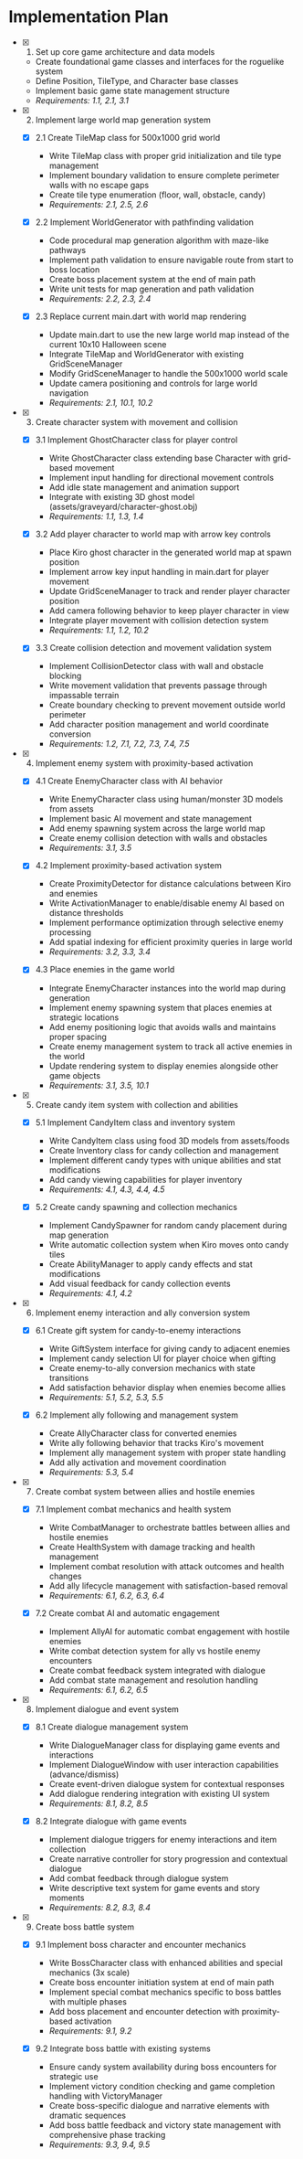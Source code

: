 # Implementation Plan

- [x] 1. Set up core game architecture and data models
  - Create foundational game classes and interfaces for the roguelike system
  - Define Position, TileType, and Character base classes
  - Implement basic game state management structure
  - _Requirements: 1.1, 2.1, 3.1_

- [x] 2. Implement large world map generation system
  - [x] 2.1 Create TileMap class for 500x1000 grid world
    - Write TileMap class with proper grid initialization and tile type management
    - Implement boundary validation to ensure complete perimeter walls with no escape gaps
    - Create tile type enumeration (floor, wall, obstacle, candy)
    - _Requirements: 2.1, 2.5, 2.6_

  - [x] 2.2 Implement WorldGenerator with pathfinding validation
    - Code procedural map generation algorithm with maze-like pathways
    - Implement path validation to ensure navigable route from start to boss location
    - Create boss placement system at the end of main path
    - Write unit tests for map generation and path validation
    - _Requirements: 2.2, 2.3, 2.4_

  - [x] 2.3 Replace current main.dart with world map rendering
    - Update main.dart to use the new large world map instead of the current 10x10 Halloween scene
    - Integrate TileMap and WorldGenerator with existing GridSceneManager
    - Modify GridSceneManager to handle the 500x1000 world scale
    - Update camera positioning and controls for large world navigation
    - _Requirements: 2.1, 10.1, 10.2_

- [x] 3. Create character system with movement and collision
  - [x] 3.1 Implement GhostCharacter class for player control
    - Write GhostCharacter class extending base Character with grid-based movement
    - Implement input handling for directional movement controls
    - Add idle state management and animation support
    - Integrate with existing 3D ghost model (assets/graveyard/character-ghost.obj)
    - _Requirements: 1.1, 1.3, 1.4_

  - [x] 3.2 Add player character to world map with arrow key controls
    - Place Kiro ghost character in the generated world map at spawn position
    - Implement arrow key input handling in main.dart for player movement
    - Update GridSceneManager to track and render player character position
    - Add camera following behavior to keep player character in view
    - Integrate player movement with collision detection system
    - _Requirements: 1.1, 1.2, 10.2_

  - [x] 3.3 Create collision detection and movement validation system
    - Implement CollisionDetector class with wall and obstacle blocking
    - Write movement validation that prevents passage through impassable terrain
    - Create boundary checking to prevent movement outside world perimeter
    - Add character position management and world coordinate conversion
    - _Requirements: 1.2, 7.1, 7.2, 7.3, 7.4, 7.5_

- [x] 4. Implement enemy system with proximity-based activation
  - [x] 4.1 Create EnemyCharacter class with AI behavior
    - Write EnemyCharacter class using human/monster 3D models from assets
    - Implement basic AI movement and state management
    - Add enemy spawning system across the large world map
    - Create enemy collision detection with walls and obstacles
    - _Requirements: 3.1, 3.5_

  - [x] 4.2 Implement proximity-based activation system
    - Create ProximityDetector for distance calculations between Kiro and enemies
    - Write ActivationManager to enable/disable enemy AI based on distance thresholds
    - Implement performance optimization through selective enemy processing
    - Add spatial indexing for efficient proximity queries in large world
    - _Requirements: 3.2, 3.3, 3.4_

  - [x] 4.3 Place enemies in the game world
    - Integrate EnemyCharacter instances into the world map during generation
    - Implement enemy spawning system that places enemies at strategic locations
    - Add enemy positioning logic that avoids walls and maintains proper spacing
    - Create enemy management system to track all active enemies in the world
    - Update rendering system to display enemies alongside other game objects
    - _Requirements: 3.1, 3.5, 10.1_

- [x] 5. Create candy item system with collection and abilities
  - [x] 5.1 Implement CandyItem class and inventory system
    - Write CandyItem class using food 3D models from assets/foods
    - Create Inventory class for candy collection and management
    - Implement different candy types with unique abilities and stat modifications
    - Add candy viewing capabilities for player inventory
    - _Requirements: 4.1, 4.3, 4.4, 4.5_

  - [x] 5.2 Create candy spawning and collection mechanics
    - Implement CandySpawner for random candy placement during map generation
    - Write automatic collection system when Kiro moves onto candy tiles
    - Create AbilityManager to apply candy effects and stat modifications
    - Add visual feedback for candy collection events
    - _Requirements: 4.1, 4.2_

- [x] 6. Implement enemy interaction and ally conversion system
  - [x] 6.1 Create gift system for candy-to-enemy interactions
    - Write GiftSystem interface for giving candy to adjacent enemies
    - Implement candy selection UI for player choice when gifting
    - Create enemy-to-ally conversion mechanics with state transitions
    - Add satisfaction behavior display when enemies become allies
    - _Requirements: 5.1, 5.2, 5.3, 5.5_

  - [x] 6.2 Implement ally following and management system
    - Create AllyCharacter class for converted enemies
    - Write ally following behavior that tracks Kiro's movement
    - Implement ally management system with proper state handling
    - Add ally activation and movement coordination
    - _Requirements: 5.3, 5.4_

- [x] 7. Create combat system between allies and hostile enemies
  - [x] 7.1 Implement combat mechanics and health system
    - Write CombatManager to orchestrate battles between allies and hostile enemies
    - Create HealthSystem with damage tracking and health management
    - Implement combat resolution with attack outcomes and health changes
    - Add ally lifecycle management with satisfaction-based removal
    - _Requirements: 6.1, 6.2, 6.3, 6.4_

  - [x] 7.2 Create combat AI and automatic engagement
    - Implement AllyAI for automatic combat engagement with hostile enemies
    - Write combat detection system for ally vs hostile enemy encounters
    - Create combat feedback system integrated with dialogue
    - Add combat state management and resolution handling
    - _Requirements: 6.1, 6.2, 6.5_

- [x] 8. Implement dialogue and event system
  - [x] 8.1 Create dialogue management system
    - Write DialogueManager class for displaying game events and interactions
    - Implement DialogueWindow with user interaction capabilities (advance/dismiss)
    - Create event-driven dialogue system for contextual responses
    - Add dialogue rendering integration with existing UI system
    - _Requirements: 8.1, 8.2, 8.5_

  - [x] 8.2 Integrate dialogue with game events
    - Implement dialogue triggers for enemy interactions and item collection
    - Create narrative controller for story progression and contextual dialogue
    - Add combat feedback through dialogue system
    - Write descriptive text system for game events and story moments
    - _Requirements: 8.2, 8.3, 8.4_

- [x] 9. Create boss battle system
  - [x] 9.1 Implement boss character and encounter mechanics
    - Write BossCharacter class with enhanced abilities and special mechanics (3x scale)
    - Create boss encounter initiation system at end of main path
    - Implement special combat mechanics specific to boss battles with multiple phases
    - Add boss placement and encounter detection with proximity-based activation
    - _Requirements: 9.1, 9.2_

  - [x] 9.2 Integrate boss battle with existing systems
    - Ensure candy system availability during boss encounters for strategic use
    - Implement victory condition checking and game completion handling with VictoryManager
    - Create boss-specific dialogue and narrative elements with dramatic sequences
    - Add boss battle feedback and victory state management with comprehensive phase tracking
    - _Requirements: 9.3, 9.4, 9.5_
